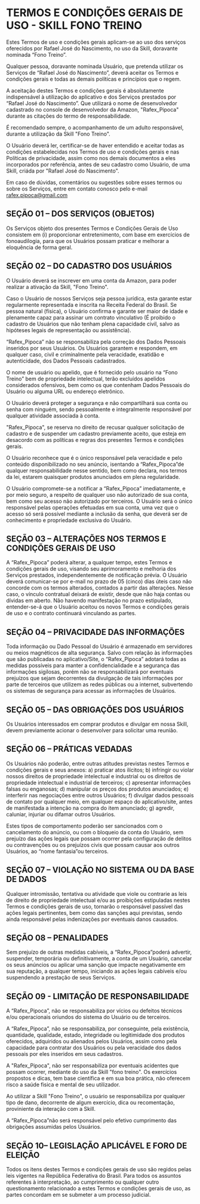 # TERMOS E CONDIÇÕES GERAIS DE USO - SKILL FONO TREINO

Estes Termos de uso e condições gerais aplicam-se ao uso dos serviços oferecidos por Rafael José do Nascimento, no uso da Skill, doravante nominada “Fono Treino”.


Qualquer pessoa, doravante nominada Usuário, que pretenda utilizar os Serviços de “Rafael José do Nascimento”, deverá aceitar os Termos e condições gerais e todas as demais políticas e princípios que o regem.

A aceitação destes Termos e condições gerais é absolutamente indispensável à utilização do aplicativo e dos Serviços prestados por “Rafael José do Nascimento”. Que utilizará o nome de desenvolvedor cadastrado no console de desenvolvedor da Amazon, "Rafex_Pipoca" durante as citações do termo de responsabilidade.

É recomendado sempre, o acompanhamento de um adulto responsável, durante a utilização da Skill "Fono Treino".


O Usuário deverá ler, certificar-se de haver entendido e aceitar todas as condições estabelecidas nos Termos de uso e condições gerais e nas Políticas de privacidade, assim como nos demais documentos a eles incorporados por referência, antes de seu cadastro como Usuário, de uma Skill, criáda por "Rafael José do Nascimento".

Em caso de dúvidas, comentários ou sugestões sobre esses termos ou sobre os Serviços, entre em contato conosco pelo e-mail rafex.pipoca@gmail.com


## SEÇÃO 01 – DOS SERVIÇOS (OBJETOS)

Os Serviços objeto dos presentes Termos e Condições Gerais de Uso consistem em (i) proporcionar entretenimento, com base em exercícios de fonoaudilogia, para que os Usuários possam praticar e melhorar a eloquência de forma geral.

## SEÇÃO 02 – DO CADASTRO DOS USUÁRIOS

O Usuário deverá se inscrever em uma conta da Amazon, para poder realizar a ativação da Skill, "Fono Treino".

Caso o Usuário de nossos Serviços seja pessoa jurídica, esta garante estar regularmente representada e inscrita na Receita Federal do Brasil. Se pessoa natural (física), o Usuário confirma e garante ser maior de idade e plenamente capaz para assinar um contrato vinculativo (É proibido o cadastro de Usuários que não tenham plena capacidade civil, salvo as hipóteses legais de representação ou assistência).

“Rafex_Pipoca” não se responsabiliza pela correção dos Dados Pessoais inseridos por seus Usuários. Os Usuários garantem e respondem, em qualquer caso, civil e criminalmente pela veracidade, exatidão e autenticidade, dos Dados Pessoais cadastrados.

O nome de usuário ou apelido, que é fornecido pelo usuário na “Fono Treino”  bem de propriedade intelectual, terão excluídos apelidos considerados ofensivos, bem como os que contenham Dados Pessoais do Usuário ou alguma URL ou endereço eletrônico.

O Usuário deverá proteger a segurança e não compartilhará sua conta ou senha com ninguém, sendo pessoalmente e integralmente responsável por qualquer atividade associada à conta.

"Rafex_Pipoca", se reserva no direito de recusar qualquer solicitação de cadastro e de suspender um cadastro previamente aceito, que esteja em desacordo com as políticas e regras dos presentes Termos e condições gerais.

O Usuário reconhece que é o único responsável pela veracidade e pelo conteúdo disponibilizado no seu anúncio, isentando a “Rafex_Pipoca”de qualquer responsabilidade nesse sentido, bem como declara, nos termos da lei, estarem quaisquer produtos anunciados em plena regularidade.

O Usuário compromete-se a notificar a “Rafex_Pipoca” imediatamente, e por meio seguro, a respeito de qualquer uso não autorizado de sua conta, bem como seu acesso não autorizado por terceiros. O Usuário será o único responsável pelas operações efetuadas em sua conta, uma vez que o acesso só será possível mediante a inclusão da senha, que deverá ser de conhecimento e propriedade exclusiva do Usuário. 

## SEÇÃO 03 – ALTERAÇÕES NOS TERMOS E CONDIÇÕES GERAIS DE USO

A “Rafex_Pipoca” poderá alterar, a qualquer tempo, estes Termos e condições gerais de uso, visando seu aprimoramento e melhoria dos Serviços prestados, independentemente de notificação prévia. O Usuário deverá comunicar-se por e-mail no prazo de 05 (cinco) dias úteis caso não concorde com os termos alterados, contados a partir das alterações. Nesse caso, o vínculo contratual deixará de existir, desde que não haja contas ou dívidas em aberto. Não havendo manifestação no prazo estipulado, entender-se-á que o Usuário aceitou os novos Termos e condições gerais de uso e o contrato continuará vinculando as partes.

## SEÇÃO 04 – PRIVACIDADE DAS INFORMAÇÕES

Toda informação ou Dado Pessoal do Usuário é armazenado em servidores ou meios magnéticos de alta segurança. Salvo com relação às informações que são publicadas no aplicativo/Site, o “Rafex_Pipoca” adotará todas as medidas possíveis para manter a confidencialidade e a segurança das informações sigilosas, porém não se responsabilizará por eventuais prejuízos que sejam decorrentes da divulgação de tais informações por parte de terceiros que utilizem as redes públicas ou a internet, subvertendo os sistemas de segurança para acessar as informações de Usuários.



## SEÇÃO 05 – DAS OBRIGAÇÕES DOS USUÁRIOS

Os Usuários interessados em comprar produtos e divulgar em nossa Skill, devem previamente acionar o desenvolver para solicitar uma reunião. 

## SEÇÃO 06 – PRÁTICAS VEDADAS

Os Usuários não poderão, entre outras atitudes previstas nestes Termos e condições gerais e seus anexos: a) praticar atos ilícitos; b) infringir ou violar nossos direitos de propriedade intelectual e industrial ou os direitos de propriedade intelectual e industrial de terceiros; c) apresentar informações falsas ou enganosas; d) manipular os preços dos produtos anunciados; e) interferir nas negociações entre outros Usuários; f) divulgar dados pessoais de contato por qualquer meio, em qualquer espaço do aplicativo/site, antes de manifestada a intenção na compra do item anunciado; g) agredir, caluniar, injuriar ou difamar outros Usuários.

Estes tipos de comportamento poderão ser sancionados com o cancelamento do anúncio, ou com o bloqueio da conta do Usuário, sem prejuízo das ações legais que possam ocorrer pela configuração de delitos ou contravenções ou os prejuízos civis que possam causar aos outros Usuários, ao “nome fantasia”ou terceiros.

## SEÇÃO 07 – VIOLAÇÃO NO SISTEMA OU DA BASE DE DADOS

Qualquer intromissão, tentativa ou atividade que viole ou contrarie as leis de direito de propriedade intelectual e/ou as proibições estipuladas nestes Termos e condições gerais de uso, tornarão o responsável passível das ações legais pertinentes, bem como das sanções aqui previstas, sendo ainda responsável pelas indenizações por eventuais danos causados.

## SEÇÃO 08 – PENALIDADES

Sem prejuízo de outras medidas cabíveis, a “Rafex_Pipoca”poderá advertir, suspender, temporária ou definitivamente, a conta de um Usuário, cancelar os seus anúncios ou aplicar uma sanção que impacte negativamente em sua reputação, a qualquer tempo, iniciando as ações legais cabíveis e/ou suspendendo a prestação de seus Serviços.

## SEÇÃO 09 - LIMITAÇÃO DE RESPONSABILIDADE

A “Rafex_Pipoca”, não se responsabiliza por vícios ou defeitos técnicos e/ou operacionais oriundos do sistema do Usuário ou de terceiros.

A “Rafex_Pipoca”, não se responsabiliza, por conseguinte, pela existência, quantidade, qualidade, estado, integridade ou legitimidade dos produtos oferecidos, adquiridos ou alienados pelos Usuários, assim como pela capacidade para contratar dos Usuários ou pela veracidade dos dados pessoais por eles inseridos em seus cadastros. 

A "Rafex_Pipoca", não ser responsabiliza por eventuais acidentes que possam ocorrer, mediante do uso da Skill "fono treino". Os exercícios propostos e dicas, tem base científica e em sua boa prática, não oferecem risco a saúde fisica e mental de seu utilizador.

Ao utilizar a Skill "Fono Treino", o usuário se responsabiliza por qualquer tipo de dano, decorrente de algum exercício, dica ou recomentação, proviniente da interação com a Skill.

A “Rafex_Pipoca”não será responsável pelo efetivo cumprimento das obrigações assumidas pelos Usuários. 

## SEÇÃO 10– LEGISLAÇÃO APLICÁVEL E FORO DE ELEIÇÃO

 Todos os itens destes Termos e condições gerais de uso são regidos pelas leis vigentes na República Federativa do Brasil. Para todos os assuntos referentes à interpretação, ao cumprimento ou qualquer outro questionamento relacionado a estes Termos e condições gerais de uso, as partes concordam em se submeter a um processo judicial.
